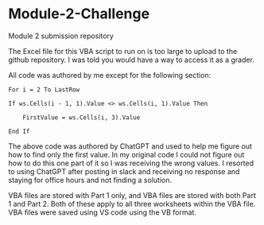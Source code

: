 # Module-2-Challenge
Module 2 submission repository

The Excel file for this VBA script to run on is too large to upload to the github repository. I was told you would have a way to access it as a grader.

All code was authored by me except for the following section: 

    For i = 2 To LastRow
        
    If ws.Cells(i - 1, 1).Value <> ws.Cells(i, 1).Value Then
        
        FirstValue = ws.Cells(i, 3).Value
        
    End If

The above code was authored by ChatGPT and used to help me figure out how to find only the first value. In my original code I could not figure out how to do this one part of it so I was receiving the wrong values. 
I resorted to using ChatGPT after posting in slack and receiving no response and staying for office hours and not finding a solution.

VBA files are stored with Part 1 only, and VBA files are stored with both Part 1 and Part 2. Both of these apply to all three worksheets within the VBA file. 
VBA files were saved using VS code using the VB format.



